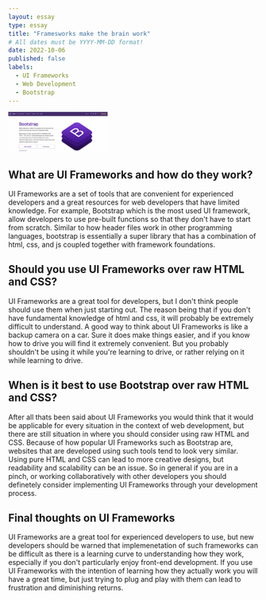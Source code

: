 ```yaml
---
layout: essay
type: essay
title: "Framesworks make the brain work"
# All dates must be YYYY-MM-DD format!
date: 2022-10-06
published: false
labels:
  - UI Frameworks
  - Web Development
  - Bootstrap
---
```


<img width="200px" class="rounded float-start pe-4" src="../img/bootstrap-logo.png">

## What are UI Frameworks and how do they work?

UI Frameworks are a set of tools that are convenient for experienced developers and a great resources for web developers that have limited knowledge. For example, Bootstrap which is the most used UI framework, allow developers to use pre-built functions so that they don't have to start from scratch. Similar to how header files work in other programming languages, bootstrap is essentially a super library that has a combination of html, css, and js coupled together with framework foundations. 

## Should you use UI Frameworks over raw HTML and CSS?

UI Frameworks are a great tool for developers, but I don't think people should use them when just starting out. The reason being that if you don't have fundamental knowledge of html and css, it will probably be extremely difficult to understand. A good way to think about UI Frameworks is like a backup camera on a car. Sure it does make things easier, and if you know how to drive you will find it extremely convenient. But you probably shouldn't be using it while you're learning to drive, or rather relying on it while learning to drive. 

## When is it best to use Bootstrap over raw HTML and CSS?

After all thats been said about UI Frameworks you would think that it would be applicable for every situation in the context of web development, but there are still situation in where you should consider using raw HTML and CSS. Because of how popular UI Frameworks such as Bootstrap are, websites that are developed using such tools tend to look very similar. Using pure HTML and CSS can lead to more creative designs, but readability and scalability can be an issue. So in general if you are in a pinch, or working collaboratively with other developers you should definetely consider implementing UI Frameworks through your development process.

## Final thoughts on UI Frameworks

UI Frameworks are a great tool for experienced developers to use, but new developers should be warned that implemenetation of such frameworks can be difficult as there is a learning curve to understanding how they work, especially if you don't particularly enjoy front-end development. If you use UI Frameworks with the intention of learning how they actually work you will have a great time, but just trying to plug and play with them can lead to frustration and diminishing returns. 
